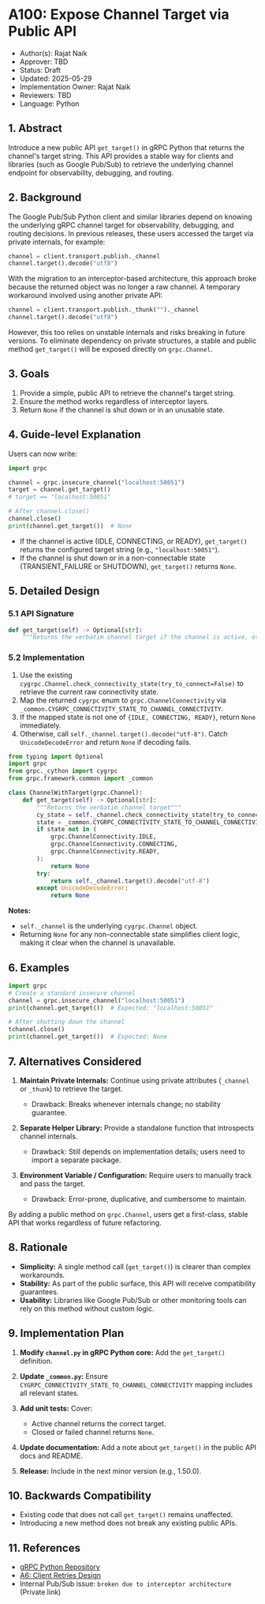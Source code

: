 # A100: Expose Channel Target via Public API

* Author(s): Rajat Naik
* Approver: TBD
* Status: Draft
* Updated: 2025-05-29
* Implementation Owner: Rajat Naik
* Reviewers: TBD
* Language: Python

## 1. Abstract

Introduce a new public API `get_target()` in gRPC Python that returns the channel's target string. This API provides a stable way for clients and libraries (such as Google Pub/Sub) to retrieve the underlying channel endpoint for observability, debugging, and routing.

## 2. Background

The Google Pub/Sub Python client and similar libraries depend on knowing the underlying gRPC channel target for observability, debugging, and routing decisions. In previous releases, these users accessed the target via private internals, for example:

```python
channel = client.transport.publish._channel
channel.target().decode("utf8")
```

With the migration to an interceptor-based architecture, this approach broke because the returned object was no longer a raw channel. A temporary workaround involved using another private API:

```python
channel = client.transport.publish._thunk("")._channel
channel.target().decode("utf8")
```

However, this too relies on unstable internals and risks breaking in future versions. To eliminate dependency on private structures, a stable and public method `get_target()` will be exposed directly on `grpc.Channel`.

## 3. Goals

1. Provide a simple, public API to retrieve the channel's target string.
2. Ensure the method works regardless of interceptor layers.
3. Return `None` if the channel is shut down or in an unusable state.

## 4. Guide-level Explanation

Users can now write:

```python
import grpc

channel = grpc.insecure_channel("localhost:50051")
target = channel.get_target()
# target == "localhost:50051"

# After channel.close()
channel.close()
print(channel.get_target())  # None
```

* If the channel is active (IDLE, CONNECTING, or READY), `get_target()` returns the configured target string (e.g., `"localhost:50051"`).
* If the channel is shut down or in a non-connectable state (TRANSIENT\_FAILURE or SHUTDOWN), `get_target()` returns `None`.

## 5. Detailed Design

### 5.1 API Signature

```python
def get_target(self) -> Optional[str]:
    """Returns the verbatim channel target if the channel is active, otherwise None."""
```

### 5.2 Implementation

1. Use the existing `cygrpc.Channel.check_connectivity_state(try_to_connect=False)` to retrieve the current raw connectivity state.
2. Map the returned `cygrpc` enum to `grpc.ChannelConnectivity` via `_common.CYGRPC_CONNECTIVITY_STATE_TO_CHANNEL_CONNECTIVITY`.
3. If the mapped state is not one of `{IDLE, CONNECTING, READY}`, return `None` immediately.
4. Otherwise, call `self._channel.target().decode("utf-8")`. Catch `UnicodeDecodeError` and return `None` if decoding fails.

```python
from typing import Optional
import grpc
from grpc._cython import cygrpc
from grpc.framework.common import _common

class ChannelWithTarget(grpc.Channel):
    def get_target(self) -> Optional[str]:
        """Returns the verbatim channel target"""
        cy_state = self._channel.check_connectivity_state(try_to_connect=False)
        state = _common.CYGRPC_CONNECTIVITY_STATE_TO_CHANNEL_CONNECTIVITY[cy_state]
        if state not in (
            grpc.ChannelConnectivity.IDLE,
            grpc.ChannelConnectivity.CONNECTING,
            grpc.ChannelConnectivity.READY,
        ):
            return None
        try:
            return self._channel.target().decode("utf-8")
        except UnicodeDecodeError:
            return None
```

**Notes:**

* `self._channel` is the underlying `cygrpc.Channel` object.
* Returning `None` for any non-connectable state simplifies client logic, making it clear when the channel is unavailable.

## 6. Examples

```python
import grpc
# Create a standard insecure channel
channel = grpc.insecure_channel("localhost:50051")
print(channel.get_target())  # Expected: "localhost:50051"

# After shutting down the channel
tchannel.close()
print(channel.get_target())  # Expected: None
```

## 7. Alternatives Considered

1. **Maintain Private Internals:** Continue using private attributes (`_channel` or `_thunk`) to retrieve the target.

   * Drawback: Breaks whenever internals change; no stability guarantee.
2. **Separate Helper Library:** Provide a standalone function that introspects channel internals.

   * Drawback: Still depends on implementation details; users need to import a separate package.
3. **Environment Variable / Configuration:** Require users to manually track and pass the target.

   * Drawback: Error-prone, duplicative, and cumbersome to maintain.

By adding a public method on `grpc.Channel`, users get a first-class, stable API that works regardless of future refactoring.

## 8. Rationale

* **Simplicity:** A single method call (`get_target()`) is clearer than complex workarounds.
* **Stability:** As part of the public surface, this API will receive compatibility guarantees.
* **Usability:** Libraries like Google Pub/Sub or other monitoring tools can rely on this method without custom logic.

## 9. Implementation Plan

1. **Modify `channel.py` in gRPC Python core:** Add the `get_target()` definition.
2. **Update `_common.py`:** Ensure `CYGRPC_CONNECTIVITY_STATE_TO_CHANNEL_CONNECTIVITY` mapping includes all relevant states.
3. **Add unit tests:** Cover:

   * Active channel returns the correct target.
   * Closed or failed channel returns `None`.
4. **Update documentation:** Add a note about `get_target()` in the public API docs and README.
5. **Release:** Include in the next minor version (e.g., 1.50.0).

## 10. Backwards Compatibility

* Existing code that does not call `get_target()` remains unaffected.
* Introducing a new method does not break any existing public APIs.

## 11. References

* [gRPC Python Repository](https://github.com/grpc/grpc/tree/master/src/python)
* [A6: Client Retries Design](https://github.com/grpc/proposal/blob/master/A6-client-retries.md)
* Internal Pub/Sub issue: `broken due to interceptor architecture` (Private link)
